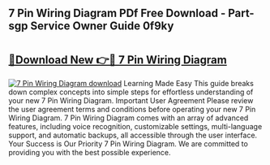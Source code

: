 ## 7 Pin Wiring Diagram PDf Free Download - Part-sgp Service Owner Guide 0f9ky

# <h2><a href="http://dfhaet.blite.top/?on=7+Pin+Wiring+Diagram">🔗Download New 👉🔴 7 Pin Wiring Diagram</a></h2>

[![7 Pin Wiring Diagram download](https://i.imgur.com/lujVjoI.png)](http://dfhaet.blite.top/?on=7+Pin+Wiring+Diagram)
Learning Made Easy This guide breaks down complex concepts into simple steps for effortless understanding of your new 7 Pin Wiring Diagram. Important User Agreement Please review the user agreement terms and conditions before operating your new 7 Pin Wiring Diagram. 7 Pin Wiring Diagram comes with an array of advanced features, including voice recognition, customizable settings, multi-language support, and automatic backups, all accessible through the user interface. Your Success is Our Priority 7 Pin Wiring Diagram. We are committed to providing you with the best possible experience.
